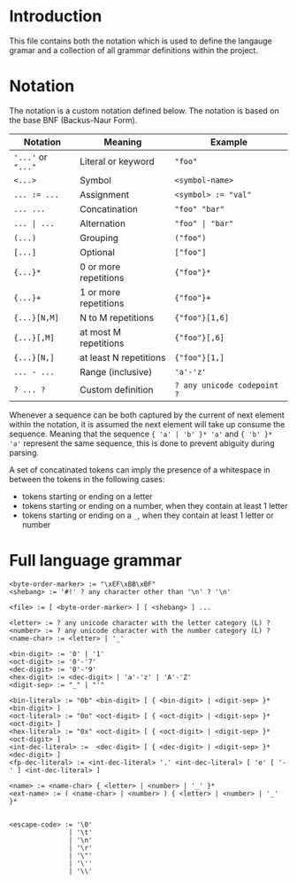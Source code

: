 # Introduction

This file contains both the notation which is used to define the langauge gramar and a collection of all grammar definitions within the project.

# Notation

The notation is a custom notation defined below.
The notation is based on the base BNF (Backus-Naur Form).

Notation           | Meaning                | Example
-------------------|------------------------|---------
`'...'` or `"..."` | Literal or keyword     | `"foo"`
`<...>`            | Symbol                 | `<symbol-name>`
`... := ...`       | Assignment             | `<symbol> := "val"`
`... ...`          | Concatination          | `"foo" "bar"`
`... \| ...`       | Alternation            | `"foo" \| "bar"`
`(...)`            | Grouping               | `("foo")`
`[...]`            | Optional               | `["foo"]`
`{...}*`           | 0 or more repetitions  | `{"foo"}*`
`{...}+`           | 1 or more repetitions  | `{"foo"}+`
`{...}[N,M]`       | N to M repetitions     | `{"foo"}[1,6]`
`{...}[,M]`        | at most M repetitions  | `{"foo"}[,6]`
`{...}[N,] `       | at least N repetitions | `{"foo"}[1,]`
`... - ...`        | Range (inclusive)      | `'a'-'z'`
`? ... ?`          | Custom definition      | `? any unicode codepoint ?`

Whenever a sequence can be both captured by the current of next element within the notation, it is assumed the next element will take up consume the sequence.
Meaning that the sequence `{ 'a' | 'b' }* 'a'` and `{ 'b' }* 'a'` represent the same sequence, this is done to prevent abiguity during parsing.

A set of concatinated tokens can imply the presence of a whitespace in between the tokens in the following cases:
- tokens starting or ending on a letter
- tokens starting or ending on a number, when they contain at least 1 letter
- tokens starting or ending on a `_`, when they contain at least 1 letter or number

# Full language grammar

```
<byte-order-marker> := "\xEF\xBB\xBF"
<shebang> := '#!' ? any character other than '\n' ? '\n'

<file> := [ <byte-order-marker> ] [ <shebang> ] ...

<letter> := ? any unicode character with the letter category (L) ?
<number> := ? any unicode character with the number category (L) ?
<name-char> := <letter> | '_'

<bin-digit> := '0' | '1'
<oct-digit> := '0'-'7'
<dec-digit> := '0'-'9'
<hex-digit> := <dec-digit> | 'a'-'z' | 'A'-'Z'
<digit-sep> := "_" | "'"

<bin-literal> := "0b" <bin-digit> [ { <bin-digit> | <digit-sep> }* <bin-digit> ]
<oct-literal> := "0o" <oct-digit> [ { <oct-digit> | <digit-sep> }* <oct-digit> ]
<hex-literal> := "0x" <oct-digit> [ { <oct-digit> | <digit-sep> }* <oct-digit> ]
<int-dec-literal> :=  <dec-digit> [ { <dec-digit> | <digit-sep> }* <dec-digit> ]
<fp-dec-literal> := <int-dec-literal> '.' <int-dec-literal> [ 'e' [ '-' ] <int-dec-literal> ]

<name> := <name-char> { <letter> | <number> | '_' }*
<ext-name> := ( <name-char> | <number> ) { <letter> | <number> | '_' }*


<escape-code> := '\0'
               | '\t'
               | '\n'
               | '\r'
               | '\"'
               | '\''
               | '\\'
```